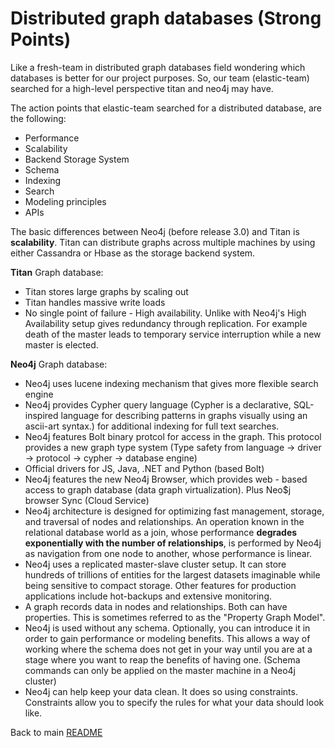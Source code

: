 # Distributed graph databases (Strong Points)
Like a fresh-team in distributed graph databases field wondering which databases is better for our project purposes. So, our team (elastic-team) searched for a high-level perspective titan and neo4j may have.

The action points that elastic-team searched for a distributed database, are the following:

- Performance
- Scalability
- Backend Storage System
- Schema
- Indexing
- Search
- Modeling principles
- APIs

The basic differences between Neo4j (before release 3.0) and Titan is **scalability**.
Titan can distribute graphs across multiple machines by using either Cassandra or Hbase as the storage backend system.

**Titan** Graph database:

* Titan stores large graphs by scaling out
* Titan handles massive write loads
* No single point of failure - High availability. Unlike with Neo4j's High Availability setup gives redundancy through replication. For example death of the master leads to temporary service interruption while a new master is elected.


**Neo4j** Graph database:

* Neo4j uses lucene indexing mechanism that gives more flexible search engine
* Neo4j provides Cypher query language (Cypher is a declarative, SQL-inspired language for describing patterns in graphs visually using an ascii-art syntax.) for additional indexing for full text searches.
* Neo4j features Bolt binary protcol for access in the graph. This protocol provides a new graph type system (Type safety from language -> driver -> protocol -> cypher -> database engine)
* Official drivers for JS, Java, .NET and Python (based Bolt)
* Neo4j features the new Neo4j Browser, which provides web - based access to graph database (data graph virtualization). Plus Neo$j browser Sync (Cloud Service)
* Neo4j architecture is designed for optimizing fast management, storage, and traversal of nodes and relationships. An operation known in the relational database world as a join, whose performance **degrades exponentially with the number of relationships**, is performed by Neo4j as navigation from one node to another, whose performance is linear.
* Neo4j uses a replicated master-slave cluster setup. It can store hundreds of trillions of entities for the largest datasets imaginable while being sensitive to compact storage. Other features for production applications include hot-backups and extensive monitoring.
* A graph records data in nodes and relationships. Both can have properties. This is sometimes referred to as the "Property Graph Model".
* Neo4j is used without any schema. Optionally, you can introduce it in order to gain performance or modeling benefits. This allows a way of working where the schema does not get in your way until you are at a stage where you want to reap the benefits of having one. (Schema commands can only be applied on the master machine in a Neo4j cluster)
* Neo4j can help keep your data clean. It does so using constraints. Constraints allow you to specify the rules for what your data should look like.



Back to main [README](https://github.com/ElasticThree/Neo4j_vs_Titan/blob/master/README.md)
